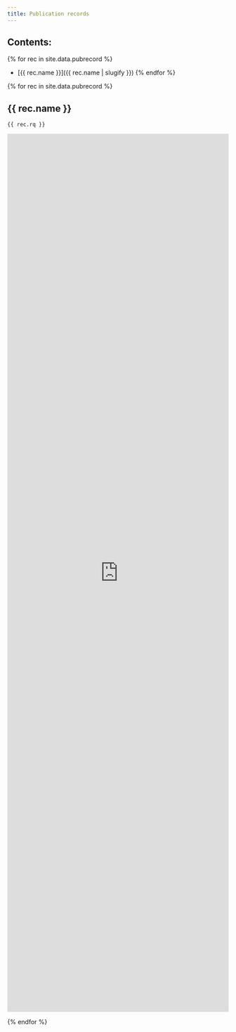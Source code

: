 ```yaml
---
title: Publication records
---
```


## Contents:
{% for rec in site.data.pubrecord %}
 - [{{ rec.name }}]({{ rec.name | slugify }})
{% endfor %}

{% for rec in site.data.pubrecord %}
## {{ rec.name }}

```sparql
{{ rec.rq }}
```

<iframe style="width: 100%; height: 50vh; border: none;"
        src="https://query.wikidata.org/embed.html#{{ rec.rq | uri_escape }}"
        referrerpolicy="origin" sandbox="allow-scripts allow-same-origin allow-popups">
</iframe>

{% endfor %}
